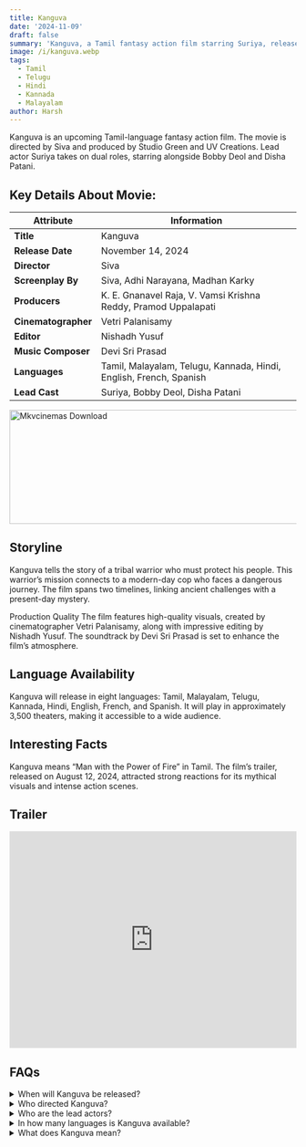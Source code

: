 ```yaml
---
title: Kanguva
date: '2024-11-09'
draft: false
summary: 'Kanguva, a Tamil fantasy action film starring Suriya, releases Nov 14, 2024. Explore its storyline, cast, and release details across eight languages.'
image: /i/kanguva.webp
tags:
  - Tamil
  - Telugu
  - Hindi
  - Kannada
  - Malayalam
author: Harsh
---
```


Kanguva is an upcoming Tamil-language fantasy action film. The movie is directed by Siva and produced by Studio Green and UV Creations. Lead actor Suriya takes on dual roles, starring alongside Bobby Deol and Disha Patani.

## Key Details About Movie:

| **Attribute**       | **Information**                                                    |
| ------------------- | ------------------------------------------------------------------ |
| **Title**           | Kanguva                                                            |
| **Release Date**    | November 14, 2024                                                  |
| **Director**        | Siva                                                               |
| **Screenplay By**   | Siva, Adhi Narayana, Madhan Karky                                  |
| **Producers**       | K. E. Gnanavel Raja, V. Vamsi Krishna Reddy, Pramod Uppalapati     |
| **Cinematographer** | Vetri Palanisamy                                                   |
| **Editor**          | Nishadh Yusuf                                                      |
| **Music Composer**  | Devi Sri Prasad                                                    |
| **Languages**       | Tamil, Malayalam, Telugu, Kannada, Hindi, English, French, Spanish |
| **Lead Cast**       | Suriya, Bobby Deol, Disha Patani                                   |

<a href="https://www.profitablecpmrate.com/zht8552qct?key=dd3a0d3c76c4f58956dd24d2605f1413">
  <img src="/mkvcinemas-btn.webp" alt="Mkvcinemas Download" width="600" height="200" loading="lazy">
</a>

## Storyline

Kanguva tells the story of a tribal warrior who must protect his people. This warrior’s mission connects to a modern-day cop who faces a dangerous journey. The film spans two timelines, linking ancient challenges with a present-day mystery.

Production Quality
The film features high-quality visuals, created by cinematographer Vetri Palanisamy, along with impressive editing by Nishadh Yusuf. The soundtrack by Devi Sri Prasad is set to enhance the film’s atmosphere.

## Language Availability

Kanguva will release in eight languages: Tamil, Malayalam, Telugu, Kannada, Hindi, English, French, and Spanish. It will play in approximately 3,500 theaters, making it accessible to a wide audience.

## Interesting Facts

Kanguva means “Man with the Power of Fire” in Tamil.
The film’s trailer, released on August 12, 2024, attracted strong reactions for its mythical visuals and intense action scenes.

## Trailer

<iframe width="100%" height="380" src="https://www.youtube.com/embed/ajnCMSC4VPo" title={title} frameborder="0" allow="accelerometer; autoplay; clipboard-write; encrypted-media; gyroscope; picture-in-picture; web-share" referrerpolicy="strict-origin-when-cross-origin" allowfullscreen loading="lazy"></iframe>

## FAQs

<details>
  <summary>When will Kanguva be released?</summary>
  <p>November 14, 2024.</p>
</details>

<details>
  <summary>Who directed Kanguva?</summary>
  <p>Siva directed the film.</p>
</details>

<details>
  <summary>Who are the lead actors?</summary>
  <p>Suriya, Bobby Deol, and Disha Patani.</p>
</details>

<details>
  <summary>In how many languages is Kanguva available?</summary>
  <p>Eight languages, including English and French.</p>
</details>

<details>
  <summary>What does Kanguva mean?</summary>
  <p>“Kanguva” translates to “Man with the Power of Fire” in Tamil.</p>
</details>

